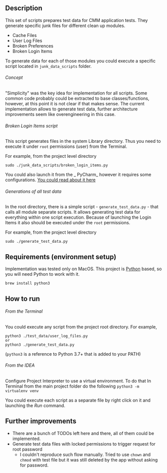 Description
-----------
This set of scripts prepares test data for CMM application tests. 
They generate specific junk files for different clean up modules.

- Cache Files
- User Log Files
- Broken Preferences
- Broken Login Items

To generate data for each of those modules you could execute a specific script located in `junk_data_scripts` folder. 


###### Concept

"Simplicity" was the key idea for implementation for all scripts. Some common code probably could be extracted
to base classes/functions, however, at this point it is not clear if that makes sense. The current implementation
allows to generate test data, further architecture improvements seem like overengineering in this case.  

###### Broken Login Items script

This script generates files in the system Library directory. Thus you need to
execute it under `root` permissions (user) from the Terminal.

For example, from the project level directory
```
sudo ./junk_data_scripts/broken_login_items.py
```

You could also launch it from the _ PyCharm_ however it requires some configurations. [You could read about it here](https://esmithy.net/2015/05/05/rundebug-as-root-in-pycharm/)

###### Generations of all test data

In the root directory, there is a simple script - `generate_test_data.py` - that calls all module separate scripts.
It allows generating test data for everything within one script execution.
Because of launching the Login Items it also should be executed under the 
`root` permissions.

For example, from the project level directory
```
sudo ./generate_test_data.py
```

Requirements (environment setup)
------------
Implementation was tested only on MacOS.
This project is [Python](https://www.python.org/) based, so you will need Python to work with it.

```
brew install python3
```

How to run
----------
###### From the Terminal

You could execute any script from the project root directory.  For example,  
```
python3 ./test_data/user_log_files.py
or
python3 ./generate_test_data.py
``` 
(`python3` is a reference to Python 3.7+ that is added to your PATH)

###### From the IDEA

Configure Project Interpreter to use a virtual environment. To do that 
In Terminal from the main project folder do the following
`python3 -m virtualenv venv`

You could execute each script as a separate file by right click on it and
launching the _Run_ command.

Further improvements
----------
- There are a bunch of TODOs left here and there, all of them could be implemented.
- Generate test data files with locked permissions to trigger request for root password
  - I couldn't reproduce such flow manually. Tried to use `chown` and `chmod` with test file
  but it was still deleted by the app without asking for password. 

